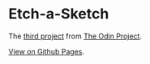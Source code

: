 # Etch-a-Sketch

The [third project](https://www.theodinproject.com/lessons/etch-a-sketch-project) from [The Odin Project](https://www.theodinproject.com).

[View on Github Pages](https://victinix888.github.io/etch-a-sketch/).